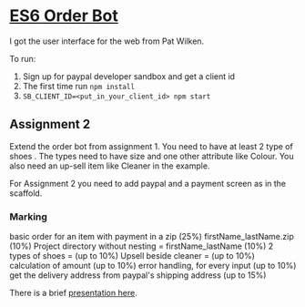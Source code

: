 # <a href="https://github.com/tonazih/Week4" target="_blank">ES6 Order Bot</a>

I got the user interface for the web from Pat Wilken.

To run:

1. Sign up for paypal developer sandbox and get a client id
2. The first time run `npm install`
3. `SB_CLIENT_ID=<put_in_your_client_id> npm start`

## Assignment 2

Extend the order bot from assignment 1. You need to have at least 2 type of shoes . The types need to have size and one other attribute like Colour. You also need an up-sell item like Cleaner in the example.

For Assignment 2 you need to add paypal and a payment screen as in the scaffold.

### Marking

basic order for an item with payment in a zip (25%)
firstName_lastName.zip (10%)
Project directory without nesting = firstName_lastName (10%)
2 types of shoes = (up to 10%)
Upsell beside cleaner = (up to 10%)
calculation of amount (up to 10%)
error handling, for every input (up to 10%)
get the delivery address from paypal's shipping address (up to 15%)

There is a brief [presentation here](ES6Templates.pdf).